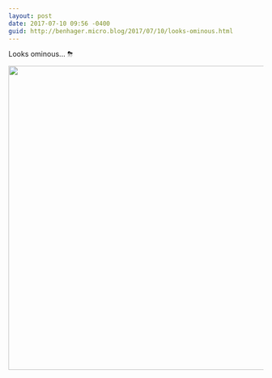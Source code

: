 ```yaml
---
layout: post
date: 2017-07-10 09:56 -0400
guid: http://benhager.micro.blog/2017/07/10/looks-ominous.html
---
```

Looks ominous... ⛈

<img src="http://hager.blog/uploads/2017/03270bb8db.jpg" width="600" height="600" style="height: auto" />
